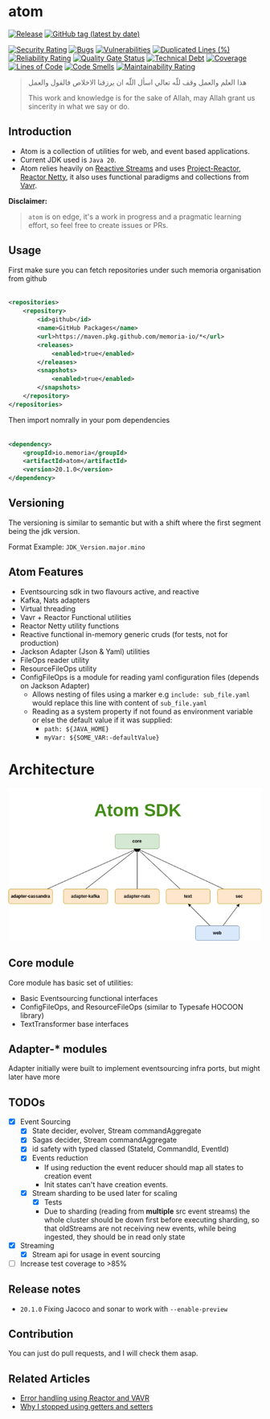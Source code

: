 # atom

[![Release](https://github.com/memoria-io/atom/workflows/Release/badge.svg)](https://github.com/memoria-io/atom/actions?query=workflow%3ARelease)
[![GitHub tag (latest by date)](https://img.shields.io/github/v/tag/memoria-io/atom?label=Version&logo=github)](https://github.com/orgs/memoria-io/packages?repo_name=atom)


[![Security Rating](https://sonarcloud.io/api/project_badges/measure?project=memoria-io_atom&metric=security_rating)](https://sonarcloud.io/summary/new_code?id=memoria-io_atom)
[![Bugs](https://sonarcloud.io/api/project_badges/measure?project=memoria-io_atom&metric=bugs)](https://sonarcloud.io/summary/new_code?id=memoria-io_atom)
[![Vulnerabilities](https://sonarcloud.io/api/project_badges/measure?project=memoria-io_atom&metric=vulnerabilities)](https://sonarcloud.io/summary/new_code?id=memoria-io_atom)
[![Duplicated Lines (%)](https://sonarcloud.io/api/project_badges/measure?project=memoria-io_atom&metric=duplicated_lines_density)](https://sonarcloud.io/summary/new_code?id=memoria-io_atom)
[![Reliability Rating](https://sonarcloud.io/api/project_badges/measure?project=memoria-io_atom&metric=reliability_rating)](https://sonarcloud.io/summary/new_code?id=memoria-io_atom)
[![Quality Gate Status](https://sonarcloud.io/api/project_badges/measure?project=memoria-io_atom&metric=alert_status)](https://sonarcloud.io/summary/new_code?id=memoria-io_atom)
[![Technical Debt](https://sonarcloud.io/api/project_badges/measure?project=memoria-io_atom&metric=sqale_index)](https://sonarcloud.io/summary/new_code?id=memoria-io_atom)
[![Coverage](https://sonarcloud.io/api/project_badges/measure?project=memoria-io_atom&metric=coverage)](https://sonarcloud.io/summary/new_code?id=memoria-io_atom)
[![Lines of Code](https://sonarcloud.io/api/project_badges/measure?project=memoria-io_atom&metric=ncloc)](https://sonarcloud.io/summary/new_code?id=memoria-io_atom)
[![Code Smells](https://sonarcloud.io/api/project_badges/measure?project=memoria-io_atom&metric=code_smells)](https://sonarcloud.io/summary/new_code?id=memoria-io_atom)
[![Maintainability Rating](https://sonarcloud.io/api/project_badges/measure?project=memoria-io_atom&metric=sqale_rating)](https://sonarcloud.io/summary/new_code?id=memoria-io_atom)


> هذا العلم والعمل وقف للّه تعالي اسأل اللّه ان يرزقنا الاخلاص فالقول والعمل
>
> This work and knowledge is for the sake of Allah, may Allah grant us sincerity in what we say or do.

## Introduction

* Atom is a collection of utilities for web, and event based applications.
* Current JDK used is `Java 20`.
* Atom relies heavily
  on [Reactive Streams](https://www.reactive-streams.org/) and uses [Project-Reactor](https://projectreactor.io/),
  [Reactor Netty](https://github.com/reactor/reactor-netty), it also uses functional paradigms and collections
  from [Vavr](https://www.vavr.io/).

**Disclaimer:**
> `atom` is on edge, it's a work in progress and a pragmatic learning effort, so feel free to create issues or PRs.

## Usage

First make sure you can fetch repositories under such memoria organisation from github

```xml

<repositories>
    <repository>
        <id>github</id>
        <name>GitHub Packages</name>
        <url>https://maven.pkg.github.com/memoria-io/*</url>
        <releases>
            <enabled>true</enabled>
        </releases>
        <snapshots>
            <enabled>true</enabled>
        </snapshots>
    </repository>
</repositories>

```

Then import nomrally in your pom dependencies

```xml

<dependency>
    <groupId>io.memoria</groupId>
    <artifactId>atom</artifactId>
    <version>20.1.0</version>
</dependency>
```

## Versioning

The versioning is similar to semantic but with a shift where the first segment being the jdk version.

Format Example: `JDK_Version.major.mino`

## Atom Features

* Eventsourcing sdk in two flavours active, and reactive
* Kafka, Nats adapters
* Virtual threading
* Vavr + Reactor Functional utilities
* Reactor Netty utility functions
* Reactive functional in-memory generic cruds (for tests, not for production)
* Jackson Adapter (Json & Yaml) utilities
* FileOps reader utility
* ResourceFileOps utility
* ConfigFileOps is a module for reading yaml configuration files (depends on Jackson Adapter)
    * Allows nesting of files using a marker e.g `include: sub_file.yaml` would replace this line with content
      of `sub_file.yaml`
    * Reading as a system property if not found as environment variable or else the default value if it was supplied:
        * `path: ${JAVA_HOME}`
        * `myVar: ${SOME_VAR:-defaultValue}`

# Architecture

![](docs/atom.jpg)

## Core module

Core module has basic set of utilities:

* Basic Eventsourcing functional interfaces
* ConfigFileOps, and ResourceFileOps (similar to Typesafe HOCOON library)
* TextTransformer base interfaces

## Adapter-* modules

Adapter initially were built to implement eventsourcing infra ports, but might later have more

## TODOs

* [x] Event Sourcing
    * [x] State decider, evolver, Stream commandAggregate
    * [x] Sagas decider, Stream commandAggregate
    * [x] id safety with typed classed (StateId, CommandId, EventId)
    * [x] Events reduction
        * If using reduction the event reducer should map all states to creation event
        * Init states can't have creation events.
    * [x] Stream sharding to be used later for scaling
        * [x] Tests
        * Due to sharding (reading from **multiple** src event streams) the whole cluster should be down first before
          executing sharding, so that oldStreams are not receiving new events, while being ingested, they should be in
          read
          only state
* [x] Streaming
    * [x] Stream api for usage in event sourcing
* [ ] Increase test coverage to >85%

## Release notes

* `20.1.0` Fixing Jacoco and sonar to work with `--enable-preview`

## Contribution

You can just do pull requests, and I will check them asap.

## Related Articles

* [Error handling using Reactor and VAVR](https://marmoush.com/2019/11/12/Error-Handling.html)
* [Why I stopped using getters and setters](https://marmoush.com/2019/12/13/stopped-using-getters-and-setters.html)
